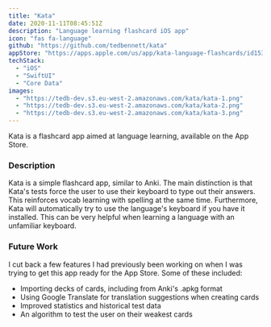 ```yaml
---
title: "Kata"
date: 2020-11-11T08:45:51Z
description: "Language learning flashcard iOS app"
icon: "fas fa-language"
github: "https://github.com/tedbennett/kata"
appStore: "https://apps.apple.com/us/app/kata-language-flashcards/id1534113167"
techStack:
  - "iOS"
  - "SwiftUI"
  - "Core Data"
images:
  - "https://tedb-dev.s3.eu-west-2.amazonaws.com/kata/kata-1.png"
  - "https://tedb-dev.s3.eu-west-2.amazonaws.com/kata/kata-2.png"
  - "https://tedb-dev.s3.eu-west-2.amazonaws.com/kata/kata-3.png"
---
```


Kata is a flashcard app aimed at language learning, available on the App Store.

### Description

Kata is a simple flashcard app, similar to Anki. The main distinction is that Kata's tests force the user to use their keyboard to type out their answers. This reinforces vocab learning with spelling at the same time. Furthermore, Kata will automatically try to use the language's keyboard if you have it installed. This can be very helpful when learning a language with an unfamiliar keyboard.

### Future Work

I cut back a few features I had previously been working on when I was trying to get this app ready for the App Store. Some of these included:

- Importing decks of cards, including from Anki's .apkg format
- Using Google Translate for translation suggestions when creating cards
- Improved statistics and historical test data
- An algorithm to test the user on their weakest cards
